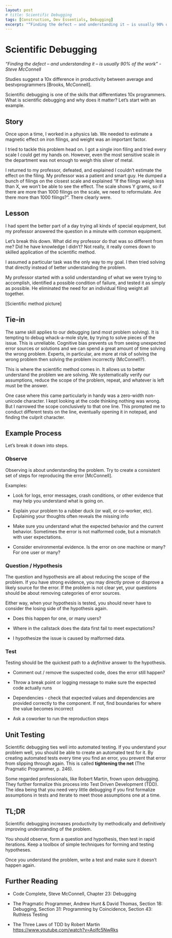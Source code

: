 ```yaml
---
layout: post
# title: Scientific Debugging
tags: [Construction, Dev Essentials, Debugging]
excerpt: "“Finding the defect – and understanding it – is usually 90% of the work” - Steve McConnell"
---
```

# Scientific Debugging

*“Finding the defect – and understanding it – is usually 90% of the work” - Steve McConnell*

Studies suggest a 10x difference in productivity between average and bestvprogrammers [Brooks, McConnell].

Scientific debugging is one of the skills that differentiates 10x programmers.
What is scientific debugging and why does it matter? Let’s start with an example.

Story
-----

Once upon a time, I worked in a physics lab. We needed to estimate a magnetic effect on iron filings, and weight was an important factor.

I tried to tackle this problem head on. I got a single iron filing and tried every scale I could get my hands on. However, even the most sensitive scale in the department was not enough to weigh this sliver of metal.

I returned to my professor, defeated, and explained I couldn’t estimate the effect on the filing. My professor was a patient and smart guy. He dumped a bunch of filings on the closest scale and explained “If the filings weigh less than X, we won’t be able to see the effect. The scale shows Y grams, so if there
are more than 1000 filings on the scale, we need to reformulate. Are there more than 1000 filings?”. There clearly were.

Lesson
------

I had spent the better part of a day trying all kinds of special equipment, but my professor answered the question in a minute with common equipment.

Let’s break this down. What did my professor do that was so different from me?
Did he have knowledge I didn’t? Not really, it really comes down to skilled application of the scientific method.

I assumed a particular task was the only way to my goal. I then tried solving that directly instead of better understanding the problem.

My professor started with a solid understanding of what we were trying to accomplish, identified a possible condition of failure, and tested it as simply as possible. He eliminated the need for an individual filing weight all together.

[Scientific method picture]

Tie-in
------

The same skill applies to our debugging (and most problem solving). It is tempting to debug whack-a-mole style, by trying to solve pieces of the issue.
This is unreliable. Cognitive bias prevents us from seeing unexpected error sources or solutions and we can spend a great amount of time solving the wrong problem. Experts, in particular, are more at risk of solving the wrong problem then solving the problem incorrectly (McConnell?).

This is where the scientific method comes in. It allows us to better understand the problem we are solving. We systematically verify our assumptions, reduce the scope of the problem, repeat, and whatever is left must be the answer.

One case where this came particularly in handy was a zero-width non-unicode character. I kept looking at the code thinking nothing was wrong. But I narrowed the scope conclusively to that one line. This prompted me to conduct different tests on the line, eventually opening it in notepad, and finding the culprit
character.

Example Process
---------------

Let’s break it down into steps.

### Observe

Observing is about understanding the problem. Try to create a consistent set of steps for reproducing the error [McConnell].

Examples:

-   Look for logs, error messages, crash conditions, or other evidence that may help you understand what is going on.

-   Explain your problem to a rubber duck (or wall, or co-worker, etc). Explaining your thoughts often reveals the missing info

-   Make sure you understand what the expected behavior and the current behavior. Sometimes the error is not malformed code, but a mismatch with user expectations.

-   Consider environmental evidence. Is the error on one machine or many? For one user or many?

### Question / Hypothesis

The question and hypothesis are all about reducing the scope of the problem. If you have strong evidence, you may directly prove or disprove a likely source for the error. If the problem is not clear yet, your questions should be about removing categories of error sources.

Either way, when your hypothesis is tested, you should never have to consider the losing side of the hypothesis again.

-   Does this happen for one, or many users?

-   Where in the callstack does the data first fail to meet expectations?

-   I hypothesize the issue is caused by malformed data.

### Test

Testing should be the quickest path to a *definitive* answer to the hypothesis.

-   Comment out / remove the suspected code, does the error still happen?

-   Throw a break point or logging message to make sure the expected code actually runs

-   Dependencies - check that expected values and dependencies are provided
    correctly to the component. If not, find boundaries for where the value
    becomes incorrect

-   Ask a coworker to run the reproduction steps

Unit Testing
------------

Scientific debugging ties well into automated testing. If you understand your problem well, you should be able to create an automated test for it. By creating automated tests every time you find an error, you prevent that error from slipping through again. This is called **tightening the net** (The Pragmatic Programmer, p. 246).

Some regarded professionals, like Robert Martin, frown upon debugging. They further formalize this process into Test Driven Development (TDD). The idea being that you need very little debugging if you first formalize assumptions in tests and iterate to meet those assumptions one at a time.

TL;DR
-----

Scientific debugging increases productivity by methodically and definitively improving understanding of the problem.

You should observe, form a question and hypothesis, then test in rapid iterations. Keep a toolbox of simple techniques for forming and testing hypotheses.

Once you understand the problem, write a test and make sure it doesn’t happen again.

Further Reading
---------------

-   Code Complete, Steve McConnell, Chapter 23: Debugging

-   The Pragmatic Programmer, Andrew Hunt & David Thomas, Section 18: Debugging, Section 31: Programming by Coincidence, Section 43: Ruthless Testing

-   The Three Laws of TDD by Robert Martin
    <https://www.youtube.com/watch?v=AoIfc5NwRks>
